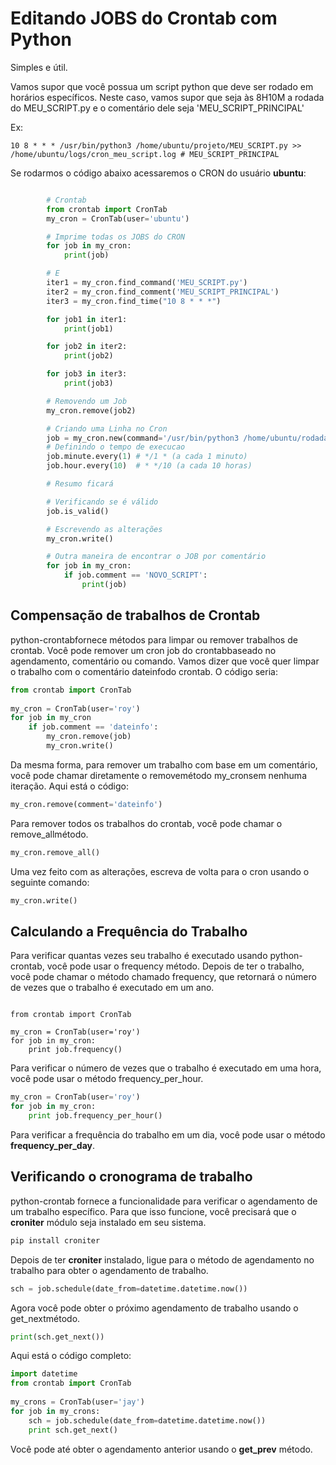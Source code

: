 # Editando JOBS do Crontab com Python

Simples e útil.

Vamos supor que você possua um script python que deve ser rodado em horários específicos.
Neste caso, vamos supor que seja às 8H10M a rodada do MEU_SCRIPT.py e o comentário dele
seja 'MEU_SCRIPT_PRINCIPAL'

Ex:
```
10 8 * * * /usr/bin/python3 /home/ubuntu/projeto/MEU_SCRIPT.py >> /home/ubuntu/logs/cron_meu_script.log # MEU_SCRIPT_PRINCIPAL
```

Se rodarmos o código abaixo acessaremos o CRON do usuário **ubuntu**:

```python

        # Crontab
        from crontab import CronTab
        my_cron = CronTab(user='ubuntu')

        # Imprime todas os JOBS do CRON
        for job in my_cron:
            print(job)

        # E
        iter1 = my_cron.find_command('MEU_SCRIPT.py')  
        iter2 = my_cron.find_comment('MEU_SCRIPT_PRINCIPAL')  
        iter3 = my_cron.find_time("10 8 * * *")

        for job1 in iter1:  
            print(job1)

        for job2 in iter2:  
            print(job2)

        for job3 in iter3:  
            print(job3)

        # Removendo um Job
        my_cron.remove(job2)

        # Criando uma Linha no Cron
        job = my_cron.new(command='/usr/bin/python3 /home/ubuntu/rodada/NOVO_SCRIPT.py >> /home/ubuntu/logs/cron_novo.log', comment='NOVO_SCRIPT')
        # Definindo o tempo de execucao
        job.minute.every(1) # */1 * (a cada 1 minuto)
        job.hour.every(10)  # * */10 (a cada 10 horas)

        # Resumo ficará

        # Verificando se é válido
        job.is_valid()

        # Escrevendo as alterações
        my_cron.write()

        # Outra maneira de encontrar o JOB por comentário
        for job in my_cron:
            if job.comment == 'NOVO_SCRIPT':
                print(job)
```


## Compensação de trabalhos de Crontab

python-crontabfornece métodos para limpar ou remover trabalhos de crontab. 
Você pode remover um cron job do crontabbaseado no agendamento, comentário ou comando.
Vamos dizer que você quer limpar o trabalho com o comentário dateinfodo crontab. O código seria:

```python
from crontab import CronTab
 
my_cron = CronTab(user='roy')
for job in my_cron
    if job.comment == 'dateinfo':
        my_cron.remove(job)
        my_cron.write()
```

Da mesma forma, para remover um trabalho com base em um comentário, você pode chamar diretamente o removemétodo my_cronsem nenhuma iteração. Aqui está o código:

```python
my_cron.remove(comment='dateinfo')
```

Para remover todos os trabalhos do crontab, você pode chamar o remove_allmétodo.

```python
my_cron.remove_all()
```

Uma vez feito com as alterações, escreva de volta para o cron usando o seguinte comando:

```python
my_cron.write()
```


## Calculando a Frequência do Trabalho

Para verificar quantas vezes seu trabalho é executado usando python-crontab, 
você pode usar o frequency método. Depois de ter o trabalho, você pode chamar 
o método chamado frequency, que retornará o número de vezes que o 
trabalho é executado em um ano.

```

from crontab import CronTab
 
my_cron = CronTab(user='roy')
for job in my_cron:
    print job.frequency()

```

Para verificar o número de vezes que o trabalho é executado em uma hora, você pode usar o método frequency_per_hour.

```python
my_cron = CronTab(user='roy')
for job in my_cron:
    print job.frequency_per_hour()
```    

Para verificar a frequência do trabalho em um dia, você pode usar o método **frequency_per_day**. 


## Verificando o cronograma de trabalho

python-crontab fornece a funcionalidade para verificar o agendamento de um trabalho específico. 
Para que isso funcione, você precisará que o **croniter** módulo seja instalado em seu sistema. 

```bash
pip install croniter
```

Depois de ter **croniter** instalado, ligue para o método de agendamento no trabalho para obter o agendamento de trabalho.

```python
sch = job.schedule(date_from=datetime.datetime.now())
```

Agora você pode obter o próximo agendamento de trabalho usando o get_nextmétodo.

```python
print(sch.get_next())
```

Aqui está o código completo:

```python
import datetime
from crontab import CronTab
 
my_crons = CronTab(user='jay')
for job in my_crons:
    sch = job.schedule(date_from=datetime.datetime.now())
    print sch.get_next()
```

Você pode até obter o agendamento anterior usando o  **get_prev** método.